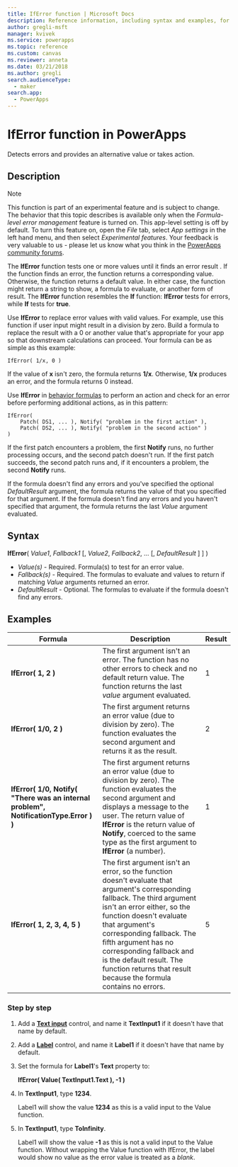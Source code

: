 ```yaml
---
title: IfError function | Microsoft Docs
description: Reference information, including syntax and examples, for the IfError function in PowerApps
author: gregli-msft
manager: kvivek
ms.service: powerapps
ms.topic: reference
ms.custom: canvas
ms.reviewer: anneta
ms.date: 03/21/2018
ms.author: gregli
search.audienceType: 
  - maker
search.app: 
  - PowerApps
---
```


# IfError function in PowerApps

Detects errors and provides an alternative value or takes action.

## Description

> [!NOTE]
> This function is part of an experimental feature and is subject to change. The behavior that this topic describes is available only when the *Formula-level error management* feature is turned on. This app-level setting is off by default. To turn this feature on, open the *File* tab, select *App settings* in the left hand menu, and then select *Experimental features*. Your feedback is very valuable to us - please let us know what you think in the [PowerApps community forums](https://powerusers.microsoft.com/t5/Expressions-and-Formulas/bd-p/How-To).

The **IfError** function tests one or more values until it finds an error result . If the function finds an error, the function returns a corresponding value. Otherwise, the function returns a default value. In either case, the function might return a string to show, a formula to evaluate, or another form of result. The **IfError** function resembles the **If** function: **IfError** tests for errors, while **If** tests for **true**.

Use **IfError** to replace error values with valid values. For example, use this function if user input might result in a division by zero. Build a formula to replace the result with a 0 or another value that's appropriate for your app so that downstream calculations can proceed. Your formula can be as simple as this example:

```powerapps-dot
IfError( 1/x, 0 )
```

If the value of **x** isn't zero, the formula returns **1/x**. Otherwise, **1/x** produces an error, and the formula returns 0 instead.

Use **IfError** in [behavior formulas](../working-with-formulas-in-depth.md) to perform an action and check for an error before performing additional actions, as in this pattern:

```powerapps-dot
IfError(
    Patch( DS1, ... ), Notify( "problem in the first action" ),
    Patch( DS2, ... ), Notify( "problem in the second action" )
)
```

If the first patch encounters a problem, the first **Notify** runs, no further processing occurs, and the second patch doesn't run. If the first patch succeeds, the second patch runs and, if it encounters a problem, the second **Notify** runs.

If the formula doesn't find any errors and you've specified the optional *DefaultResult* argument, the formula returns the value of that you specified for that argument. If the formula doesn't find any errors and you haven't specified that argument, the formula returns the last *Value* argument evaluated.

## Syntax

**IfError**( *Value1*, *Fallback1* [, *Value2*, *Fallback2*, ... [, *DefaultResult* ] ] )

* *Value(s)* - Required. Formula(s) to test for an error value.
* *Fallback(s)* - Required. The formulas to evaluate and values to return if matching *Value* arguments returned an error.
* *DefaultResult* - Optional.  The formulas to evaluate if the formula doesn't find any errors.

## Examples

| Formula | Description | Result |
| --- | --- | --- |
| **IfError( 1, 2 )** |The first argument isn't an error. The function has no other errors to check and no default return value. The function returns the last *value* argument evaluated.   | 1 |
| **IfError( 1/0, 2 )** | The first argument returns an error value (due to division by zero). The function evaluates the second argument and returns it as the result. | 2 |
| **IfError( 1/0, Notify( "There was an internal problem", NotificationType.Error ) )** | The first argument returns an error value (due to division by zero). The function evaluates the second argument and displays a message to the user. The return value of **IfError** is the return value of **Notify**, coerced to the same type as the first argument to **IfError** (a number). | 1 |
| **IfError( 1, 2, 3, 4, 5 )** | The first argument isn't an error, so the function doesn't evaluate that argument's corresponding fallback. The third argument isn't an error either, so the function doesn't evaluate that argument's corresponding fallback. The fifth argument has no corresponding fallback and is the default result. The function returns that result because the formula contains no errors. | 5 |

### Step by step

1. Add a **[Text input](../controls/control-text-input.md)** control, and name it **TextInput1** if it doesn't have that name by default.

2. Add a **[Label](../controls/control-text-box.md)** control, and name it **Label1** if it doesn't have that name by default.

3. Set the formula for **Label1**'s **Text** property to:

	**IfError( Value( TextInput1.Text ), -1 )**

4. In **TextInput1**, type **1234**.  

	Label1 will show the value **1234** as this is a valid input to the Value function.

5. In **TextInput1**, type **ToInfinity**.

	Label1 will show the value **-1** as this is not a valid input to the Value function.  Without wrapping the Value function with IfError, the label would show no value as the error value is treated as a *blank*. 

